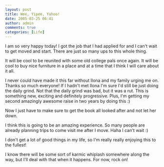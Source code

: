 ```yaml
---
layout: post
title: Wee, Yipee, Yahoo!
date: 2005-03-25 06:41
author: admin
comments: true
categories: [Life]
---
```

I am so very happy today!  I got the job that I had applied for and I can&apos;t wait to get moved and start.  There are just so many ups to this whole thing.

It will be cool to be reunited with some old college pals once again.  It will be cool to buy nice furniture in a place and at a time that I think I will care about it all.

I never could have made it this far without Ilona and my family urging me on.  Thanks so much everyone!  If I hadn&apos;t met Ilona I&apos;m sure I&apos;d still be just doing the daily grind.  Not that the daily grind was bad, but it was a rut.  This is something new, exciting and definitely progressive.  Plus, I&apos;m getting my second amazingly awesome raise in two years by doing this :)

Now I just have to make sure to get the book all looked after and not let her down.

I think this is going to be an amazing experience.  So many people are already planning trips to come visit me after I move.  Haha I can&apos;t wait :)

I don&apos;t get a lot of good things in my life, so I&apos;m really really enjoying this to the fullest!

I know there will be some sort of karmic whiplash somewhere along the way, but I&apos;ll deal with that when it happens.  For now, rock on!
